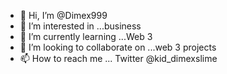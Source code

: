 - 👋 Hi, I’m @Dimex999
- 👀 I’m interested in ...business 
- 🌱 I’m currently learning ...Web 3 
- 💞️ I’m looking to collaborate on ...web 3 projects 
- 📫 How to reach me ... Twitter @kid_dimexslime 

<!---
Dimex999/Dimex999 is a ✨ special ✨ repository because its `README.md` (this file) appears on your GitHub profile.
You can click the Preview link to take a look at your changes.
--->
